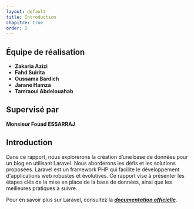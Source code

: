 ```yaml
---
layout: default
title: Introduction
chapitre: true
order: 2
---
```


## Équipe de réalisation
- **Zakaria Azizi**
- **Fahd Suirita**
- **Oussama Bardich**
- **Jarane Hamza**
- **Tamraoui Abdelouahab**

## Supervisé par
**Monsieur Fouad ESSARRAJ**

## Introduction
Dans ce rapport, nous explorerons la création d’une base de données pour un blog en utilisant Laravel. Nous aborderons les défis et les solutions proposées. Laravel est un framework PHP qui facilite le développement d'applications web robustes et évolutives. Ce rapport vise à présenter les étapes clés de la mise en place de la base de données, ainsi que les meilleures pratiques à suivre.

Pour en savoir plus sur Laravel, consultez la [***documentation officielle***](https://laravel.com/docs).
